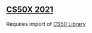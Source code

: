 ## [CS50X 2021](https://cs50.harvard.edu/x/2021/)
Requires import of [CS50 Library](https://github.com/cs50/libcs50/releases)
